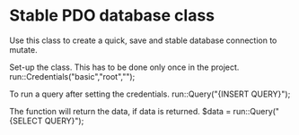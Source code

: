 # Stable PDO database class

Use this class to create a quick, save and
stable database connection to mutate.

Set-up the class. This has to be done only once in the project.
  run::Credentials("basic","root","");

To run a query after setting the credentials.
  run::Query("{INSERT QUERY}");

The function will return the data, if data is returned.
  $data = run::Query("{SELECT QUERY}");
